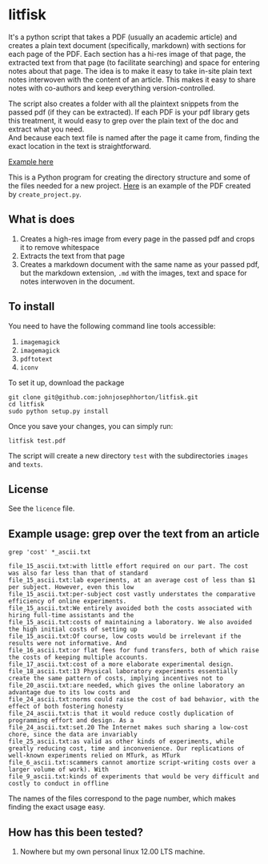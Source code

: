 litfisk
=======
It's a python script that takes a PDF (usually an academic article)
and creates a plain text document (specifically, markdown) with sections for each page of the PDF. 
Each section has a hi-res image of that page, the extracted text from that page (to facilitate searching) 
and space for entering notes about that page. 
The idea is to make it easy to take in-site plain text notes interwoven
with the content of an article. This makes it easy to share notes with co-authors and keep everything version-controlled. 

The script also creates a folder with all the plaintext snippets from the passed pdf (if they can be
extracted). If each PDF is your pdf library gets this treatment, it
would easy to grep over the plain text of the doc and extract what you need.  
And because each text file is named after the page it came from, finding the exact location in the text is straightforward. 

[Example here](litfisk.md) 

This is a Python program for creating the directory structure and some of the files needed for a new project. 
[Here](https://dl.dropboxusercontent.com/u/420874/permanent/testproject.pdf) is an example of the PDF created by `create_project.py`. 

What is does
-----------
1. Creates a high-res image from every page in the passed pdf and
crops it to remove whitespace 
1. Extracts the text from that page 
1. Creates a markdown document with the same name as your passed pdf,
but the markdown extension, `.md` with the images, text and space for
notes interwoven in the document.  

To install
----------

You need to have the following command line tools accessible: 
1. `imagemagick` 
1. `imagemagick` 
1. `pdftotext` 
1. `iconv` 

To set it up, download the package 
	
	git clone git@github.com:johnjosephhorton/litfisk.git
	cd litfisk
	sudo python setup.py install 

Once you save your changes, you can simply run: 

	litfisk test.pdf  

The script will create a new directory `test` with the subdirectories
`images` and `texts`. 


License
-------

See the `licence` file. 

Example usage: grep over the text from an article 
-------------------------------------------------

`grep 'cost' *_ascii.txt` 

    file_15_ascii.txt:with little effort required on our part. The cost was also far less than that of standard
    file_15_ascii.txt:lab experiments, at an average cost of less than $1 per subject. However, even this low
    file_15_ascii.txt:per-subject cost vastly understates the comparative efficiency of online experiments.
    file_15_ascii.txt:We entirely avoided both the costs associated with hiring full-time assistants and the
    file_15_ascii.txt:costs of maintaining a laboratory. We also avoided the high initial costs of setting up
    file_15_ascii.txt:Of course, low costs would be irrelevant if the results were not informative. And
    file_16_ascii.txt:or flat fees for fund transfers, both of which raise the costs of keeping multiple accounts.
    file_17_ascii.txt:cost of a more elaborate experimental design.
    file_18_ascii.txt:13 Physical laboratory experiments essentially create the same pattern of costs, implying incentives not to
    file_20_ascii.txt:are needed, which gives the online laboratory an advantage due to its low costs and
    file_24_ascii.txt:norms could raise the cost of bad behavior, with the effect of both fostering honesty
    file_24_ascii.txt:is that it would reduce costly duplication of programming effort and design. As a
    file_24_ascii.txt:set.20 The Internet makes such sharing a low-cost chore, since the data are invariably
    file_25_ascii.txt:as valid as other kinds of experiments, while greatly reducing cost, time and inconvenience. Our replications of well-known experiments relied on MTurk, as MTurk
    file_6_ascii.txt:scammers cannot amortize script-writing costs over a larger volume of work). With
    file_9_ascii.txt:kinds of experiments that would be very difficult and costly to conduct in offline

The names of the files correspond to the page number, which makes
finding the exact usage easy. 

How has this been tested? 
-------------------------

1. Nowhere but my own personal linux 12.00 LTS machine. 
